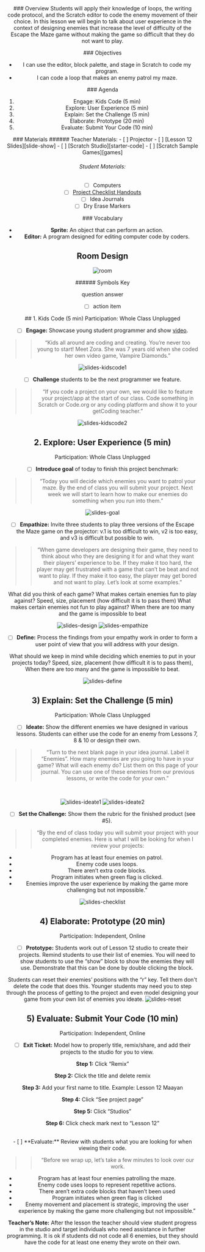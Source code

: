 <header class='header' title='Lesson 12' subtitle='Strategic Enemies'/>

<notable>
<iconp src='/icons/activity.png'>### Overview</iconp>
Students will apply their knowledge of loops, the writing code protocol, and the Scratch editor to code the enemy movement of their choice. In this lesson we will begin to talk about user experience in the context of designing enemies that increase the level of difficulty of the Escape the Maze game without making the game so difficult that they do not want to play.

<iconp src='/icons/objectives.png'>### Objectives</iconp>
- I can use the editor, block palette, and stage in Scratch to code my program.
- I can code a loop that makes an enemy patrol my maze.

<iconp src='/icons/agenda.png'>### Agenda</iconp>
1. Engage: Kids Code (5 min)
1. Explore: User Experience (5 min)
1. Explain: Set the Challenge (5 min)
1. Elaborate: Prototype (20 min)
1. Evaluate: Submit Your Code (10 min)


<note>
<iconp src='/icons/materials.png'>### Materials</iconp>
###### Teacher Materials:
- [ ] Projector
- [ ] [Lesson 12 Slides][slide-show]
- [ ] [Scratch Studio][starter-code]
- [ ] [Scratch Sample Games][games]

###### Student Materials: 
- [ ] Computers
- [ ] [Project Checklist Handouts][handout]
- [ ] Idea Journals
- [ ] Dry Erase Markers

<iconp src='/icons/vocab.png'>### Vocabulary</iconp>

- **Sprite:** An object that can perform an action.
- **Editor:** A program designed for editing computer code by coders.

</note>

## Room Design

![room](./images/desk-setup_online.png)


<note borderLeft='2px solid green' mt='2em'>
###### Symbols Key

<iconp ml='1.65em' type='question'>question</iconp>
<iconp ml='1.65em' type='answer'>answer</iconp>
- [ ] action item
</note>

<pagebreak/>
## 1. Kids Code (5 min)
Participation: Whole Class Unplugged

- [ ] **Engage:** Showcase young student programmer and show [video][video].

> > “Kids all around are coding and creating. You’re never too young to start! Meet Zora. She was 7 years old when she coded her own video game, Vampire Diamonds.”

<note>![slides-kidscode1](./images/slides-kidscode1.jpeg)</note>

- [ ] **Challenge** students to be the next programmer we feature.

> > “If you code a project on your own, we would like to feature your project/app at the start of our class. Code something in Scratch or Code.org or any coding platform and show it to your getCoding teacher.”

<note>![slides-kidscode2](./images/slides-kidscode2.jpeg)</note>

## 2. Explore: User Experience (5 min)
Participation: Whole Class Unplugged

- [ ] **Introduce goal** of today to finish this project benchmark:

> > “Today you will decide which enemies you want to patrol your maze. By the end of class you will submit your project. Next week we will start to learn how to make our enemies do something when you run into them.”

<note> ![slides-goal](./images/slides-goal.jpeg) </note>

- [ ] **Empathize:** Invite three students to play three versions of the Escape the Maze game on the projector: v.1 is too difficult to win, v2 is too easy, and v3 is difficult but possible to win. 

> > “When game developers are designing their game, they need to think about who they are designing it for and what they want their players’ experience to be.  If they make it too hard, the player may get frustrated with a game that can’t be beat and not want to play. If they make it too easy, the player may get bored and not want to play. Let’s look at some examples.”

<iconp type='question'>What did you think of each game?</iconp>
<iconp type='question'>What makes certain enemies fun to play against?</iconp>
<iconp type='answer'>Speed, size, placement (how difficult it is to pass them)</iconp>
<iconp type='question'>What makes certain enemies not fun to play against?</iconp>
<iconp type='answer'>When there are too many and the game is impossible to beat</iconp>

<note> ![slides-design](./images/slides-design.jpeg)
![slides-empathize](./images/slides-empathize.jpeg) </note>


- [ ] **Define:** Process the findings from your empathy work in order to form a user point of view that you will address with your design.

<iconp type='question'>What should we keep in mind while deciding which enemies to put in your projects today?</iconp>
<iconp type='answer'>Speed, size, placement (how difficult it is to pass them), When there are too many and the game is impossible to beat.</iconp>

<note>![slides-define](./images/slides-define.jpeg)</note>

## 3) Explain: Set the Challenge (5 min)
Participation: Whole Class Unplugged

- [ ] **Ideate:** Show the different enemies we have designed in various lessons. Students can either use the code for an enemy from Lessons 7, 8 & 10 or design their own. 

> > “Turn to the next blank page in your idea journal. Label it “Enemies”. How many enemies are you going to have in your game? What will each enemy do? List them on this page of your journal. You can use one of these enemies from our previous lessons, or write the code for your own.” 

<br/>

<note>![slides-ideate1](./images/slides-ideate1.jpeg)
![slides-ideate2](./images/slides-ideate2.jpeg)
</note>

- [ ] **Set the Challenge:** Show them the rubric for the finished product (see #5).

> > “By the end of class today you will submit your project with your completed enemies. Here is what I will be looking for when I review your projects:
- Program has at least four enemies on patrol.
- Enemy code uses loops.
- There aren’t extra code blocks.
- Program initiates when green flag is clicked.
- Enemies improve the user experience by making the game more challenging but not impossible.”

<note>![slides-checklist](./images/slides-checklist.jpeg)</note>

## 4) Elaborate: Prototype (20 min)
Participation: Independent, Online

- [ ] **Prototype:** Students work out of Lesson 12 studio to create their projects. Remind students to use their list of enemies. You will need to show students to use the “show” block to show the enemies they will use. Demonstrate that this can be done by double clicking the block.

<note type="tip">Students  can reset their enemies’ positions with the “r” key. Tell them don't delete the code that does this. Younger students may need you to step through the process of getting to the project and even model designing your game from your own list of enemies you ideate.
![slides-reset](./images/slides-reset.jpeg)</note>

## 5) Evaluate: Submit Your Code (10 min)
Participation: Independent, Online

- [ ] **Exit Ticket:** Model how to properly title, remix/share, and add their projects to the studio for you to view. 

**Step 1:** Click “Remix”

**Step 2:** Click the title and delete remix

**Step 3:** Add your first name to title.  Example: Lesson 12 Maayan

**Step 4:** Click “See project page” 

**Step 5:** Click “Studios”

**Step 6:** Click check mark next to “Lesson 12”

<br/>
- [ ] **Evaluate:** Review with students what you are looking for when viewing their code.

> > “Before we wrap up, let’s take a few minutes to look over our work. 
- Program has at least four enemies patrolling the maze.
- Enemy code uses loops to represent repetitive actions.
- There aren’t extra code blocks that haven’t been used
- Program initiates when green flag is clicked
- Enemy movement and placement is strategic, improving the user experience by making the game more challenging but not impossible.”

<note>**Teacher’s Note:** After the lesson the teacher should view student progress in the studio and target individuals who need assistance in further programming. It is ok if students did not code all 6 enemies, but they should have the code for at least one enemy they wrote on their own.</note>

</notable>

[slide-show]: https://docs.google.com/presentation/d/12rTQypYg6Uu9IdH9xTiW805XbIbeQ7gQvjcurvdlksE/edit?usp=sharing
[starter-code]: https://scratch.mit.edu/projects/140446409/#
[games]: https://scratch.mit.edu/studios/3714046/
[handout]: https://docs.google.com/document/d/1zRRcYYC3x9WjOi9JlQ2XyDq4CGB8bBCkixxZyBd-EiY/edit?usp=sharing
[video]: https://drive.google.com/file/d/0B2wBzr9vcXjPdEppeUN2aV9KbFk/view